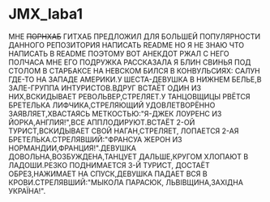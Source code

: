 # JMX_laba1
МНЕ <strike>ПОРНХАБ</strike> ГИТХАБ ПРЕДЛОЖИЛ ДЛЯ БОЛЬШЕЙ ПОПУЛЯРНОСТИ ДАННОГО РЕПОЗИТОРИЯ НАПИСАТЬ README НО Я НЕ ЗНАЮ ЧТО НАПИСАТЬ В README ПОЭТОМУ ВОТ АНЕКДОТ РЖАЛ С НЕГО ПОЛЧАСА МНЕ ЕГО ПОДРУЖКА РАССКАЗАЛА Я БЛИН СВИНЬЯ ПОД СТОЛОМ В СТАРБАКСЕ НА НЕВСКОМ БИЛСЯ В КОНВУЛЬСИЯХ: САЛУН ГДЕ-ТО НА ЗАПАДЕ АМЕРИКИ.У ШЕСТА-ДЕВУШКА В НИЖНЕМ БЕЛЬЕ,В ЗАЛЕ-ГРУППА ИНТУРИСТОВ.ВДРУГ ВСТАЁТ ОДИН ИЗ НИХ,ВСКИДЫВАЕТ РЕВОЛЬВЕР,СТРЕЛЯЕТ.У ТАНЦОВЩИЦЫ РВЁТСЯ БРЕТЕЛЬКА ЛИФЧИКА,СТРЕЛЯЮЩИЙ УДОВЛЕТВОРЁННО ЗАЯВЛЯЕТ,ХВАСТАЯСЬ МЕТКОСТЬЮ:"Я-ДЖЕК ЛОУРЕНС ИЗ ЙОРКА,АНГЛИЯ!",ВСЕ АППЛОДИРУЮТ.ВСТАЁТ 2-ОЙ ТУРИСТ,ВСКИДЫВАЕТ СВОЙ НАГАН,СТРЕЛЯЕТ, ЛОПАЕТСЯ 2-АЯ БРЕТЕЛЬКА.СТРЕЛЯВШИЙ:"ФРАНСУА ЖЕРОН ИЗ НОРМАНДИИ,ФРАНЦИЯ!".ДЕВУШКА ДОВОЛЬНА,ВОЗБУЖДЕНА,ТАНЦУЕТ ДАЛЬШЕ,КРУГОМ ХЛОПАЮТ В ЛАДОШИ.РЕЗКО ПОДНИМАЕТСЯ 3-Й ТУРИСТ, ДОСТАЁТ ОБРЕЗ,НАЖИМАЕТ НА СПУСК,ДЕВУШКА ПАДАЕТ ВСЯ В КРОВИ.СТРЕЛЯВШИЙ:"МЫКОЛА ПАРАСЮК, ЛЬВІВЩИНА,ЗАХІДНА УКРАЇНА!".
